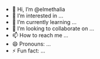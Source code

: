 - 👋 Hi, I’m @elmethalia
- 👀 I’m interested in ...
- 🌱 I’m currently learning ...
- 💞️ I’m looking to collaborate on ...
- 📫 How to reach me ...
- 😄 Pronouns: ...
- ⚡ Fun fact: ...

<!---
elmethalia/elmethalia is a ✨ special ✨ repository because its `README.md` (this file) appears on your GitHub profile.
You can click the Preview link to take a look at your changes.
--->
